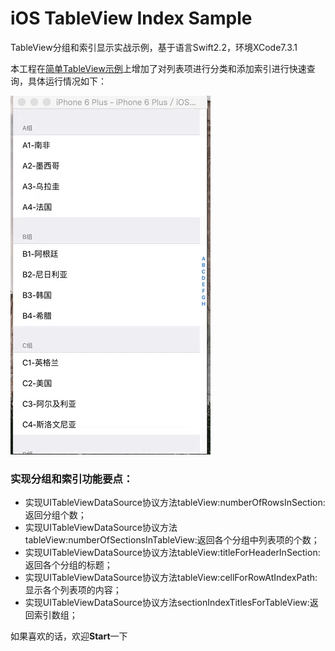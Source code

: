 # iOS TableView Index Sample

TableView分组和索引显示实战示例，基于语言Swift2.2，环境XCode7.3.1

本工程在[简单TableView示例](https://github.com/zhuifengshen/iOSTableViewSample)上增加了对列表项进行分类和添加索引进行快速查询，具体运行情况如下：

![iOSSearchTableViewSample](indexview.gif "运行示例")

### 实现分组和索引功能要点：
* 实现UITableViewDataSource协议方法tableView:numberOfRowsInSection:返回分组个数；
* 实现UITableViewDataSource协议方法tableView:numberOfSectionsInTableView:返回各个分组中列表项的个数；
* 实现UITableViewDataSource协议方法tableView:titleForHeaderInSection:返回各个分组的标题；
* 实现UITableViewDataSource协议方法tableView:cellForRowAtIndexPath:显示各个列表项的内容；
* 实现UITableViewDataSource协议方法sectionIndexTitlesForTableView:返回索引数组；

如果喜欢的话，欢迎**Start**一下

